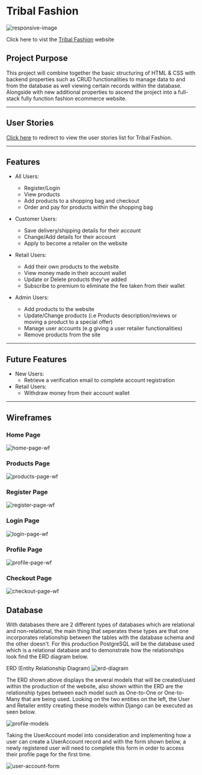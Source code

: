 # Tribal Fashion
![responsive-image](docx/images/responsive-view.png)

Click here to vist the [Tribal Fashion](https://tribal-fashion-abaron.herokuapp.com/) website

## Project Purpose
This project will combine together the basic structuring of HTML & CSS with backend properties such as CRUD functionalities to manage data to and from the database as well viewing certain records within the database. Alongside with new additional properties to ascend the project into a full-stack fully function fashion ecommerce website.

----
## User Stories
[Click here](https://docs.google.com/spreadsheets/d/1U8RlZcZcJxxOejVObKqq8daRQ9pqpkSGK3E2BsfQxGE/edit?usp=sharing) to redirect to view the user stories list for Tribal Fashion.

----
## Features
* All Users:
    * Register/Login
    * View products
    * Add products to a shopping bag and checkout
    * Order and pay for products within the shopping bag

* Customer Users:
    * Save delivery/shipping details for their account
    * Change/Add details for their account
    * Apply to become a retailer on the website

* Retail Users:
    * Add their own products to the website
    * View money made in their account wallet
    * Update or Delete products they've added
    * Subscribe to premium to eliminate the fee taken from their wallet

* Admin Users:
    * Add products to the website
    * Update/Change products (i.e Products description/reviews or moving a product to a special offer)
    * Manage user accounts (e.g giving a user retailer functionalities)
    * Remove products from the site

----
## Future Features
* New Users:
    * Retrieve a verification email to complete account registration
* Retail Users:
    * Withdraw money from their account wallet

----
## Wireframes
### Home Page
![home-page-wf](docx/images/wireframes/home-page.png)
### Products Page
![products-page-wf](docx/images/wireframes/products-page.png)
### Register Page
![register-page-wf](docx/images/wireframes/register-page.png)
### Login Page
![login-page-wf](docx/images/wireframes/login-page.png)
### Profile Page
![profile-page-wf](docx/images/wireframes/profile-page.png)
### Checkout Page
![checkout-page-wf](docx/images/wireframes/checkout-page.png)

## Database
With databases there are 2 different types of databases which are relational and non-relational, the main thing that seperates these types are that one incorporates relationship between the tables with the database schema and the other doesn't. For this production PostgreSQL will be the database used which is a relational database and to demonstrate how the relationships look find the ERD diagram below.

ERD (Entity Relationship Diagram)
![erd-diagram](docx/images/erd-diagram.png)

The ERD shown above displays the several models that will be created/used within the production of the website, also shown within the ERD are the relationship types between each model such as One-to-One or One-to-Many that are being used. Looking on the two entities on the left, the User and Retailer entity creating these models within Django can be executed as seen below.

![profile-models](docx/images/profile-app-models.png)

Taking the UserAccount model into consideration and implementing how a user can create a UserAccount record and with the form shown below, a newly registered user will need to complete this form in order to access their profile page for the first time.

![user-account-form](docx/images/user-account-model-form.png)